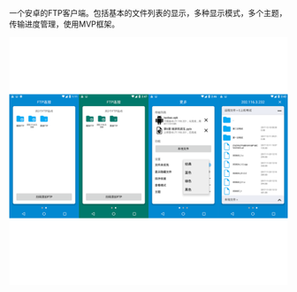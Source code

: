 一个安卓的FTP客户端。包括基本的文件列表的显示，多种显示模式，多个主题，传输进度管理，使用MVP框架。


![运行结果](https://github.com/ChenCoin/AndroidFTPclient/blob/master/screenshot.png)
